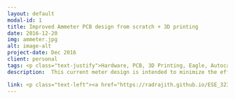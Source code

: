 ```yaml
---
layout: default
modal-id: 1
title: Improved Ammeter PCB design from scratch + 3D printing
date: 2016-12-20
img: ammeter.jpg
alt: image-alt
project-date: Dec 2016
client: personal
tags: <p class="text-justify">Hardware, PCB, 3D Printing, Eagle, Autocad, Inventor, Ammeter, SPI communication, I2C, AVR, Embedded system, Embedded C++, Design Verification.</p>
description:  This current meter design is intended to minimize the effects of burden voltage that is present in most Multimeters in the market. The current meter is designed to read up to 7A. The maximum current rating is set to be 8A (the fuse will break at this point) and will only be able to read positive DC currents. The circuit can be powered by a battery with a voltage ranging from 2.5 to 5v, in this design 2-AAA battery is used as a power source i.e 3V source. The Analog current measurement will be sampled at 12kSPS (based on atxmega32 specs), and the digital output will have 12-bit resolution.<p class="text-justify">The current is read by measuring the voltage that flows across a shunt resistor. The shunt resistor is specially chosen to have current sense technology, where the resistors packs have 4 terminals, 2 for current flow, and 2 for current measurement. The voltage across the resistor is read using the Atxmega micro controller’s built in Analog to digital converter(ADC).<p class="text-justify">A LCD touch screen is added to display the current readings such as peak, instantaneous, rms etc. In addition the LCD will be used to graph continuous data assuming I will finish the programming on time. Since the programming had to go through a number of revisions, a PDI communication will be implemented to modify the code as intended. In addition to serving as a normal current meter, A USB port will be added to monitor the current usage of mobile phone or other devices charged using USB. A micro usb port will be used as the input and USB as output.

link: <p class="text-left"><a href="https://radrajith.github.io/ESE_323_PCB_Design/">Project website Link</a></p>
---
```

